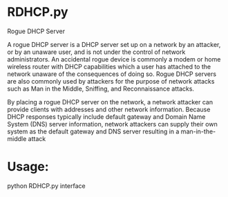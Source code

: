 # RDHCP.py
Rogue DHCP Server   

A rogue DHCP server is a DHCP server set up on a network by an attacker, or by an unaware user, and is not under the control of network administrators. An accidental rogue device is commonly a modem or home wireless router with DHCP capabilities which a user has attached to the network unaware of the consequences of doing so. Rogue DHCP servers are also commonly used by attackers for the purpose of network attacks such as Man in the Middle, Sniffing, and Reconnaissance attacks.   

By placing a rogue DHCP server on the network, a network attacker can provide clients with addresses and other network information. Because DHCP responses typically include default gateway and Domain Name System (DNS) server information, network attackers can supply their own system as the default gateway and DNS server resulting in a man-in-the-middle attack   

# Usage:   
python RDHCP.py interface
